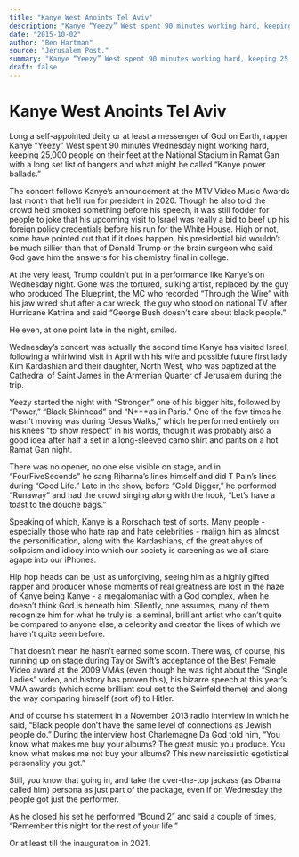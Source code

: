 ```yaml
---
title: "Kanye West Anoints Tel Aviv"
description: "Kanye “Yeezy” West spent 90 minutes working hard, keeping 25,000 people on their feet at the National Stadium in Ramat Gan with a long set list of bangers and what might be called “Kanye power ballads..."
date: "2015-10-02"
author: "Ben Hartman"
source: "Jerusalem Post."
summary: "Kanye “Yeezy” West spent 90 minutes working hard, keeping 25,000 people on their feet at the National Stadium in Ramat Gan with a long set list of bangers and what might be called “Kanye power ballads” Yeezy started the night with “Stronger,” one of his bigger hits, followed by “Power,” “Black Skinhead” and “N***as in Paris” he performed entirely on his knees “to show respect” in his words, though it was probably also"
draft: false
---
```


# Kanye West Anoints Tel Aviv

Long a self-appointed deity or at least a messenger of God on Earth, rapper Kanye “Yeezy” West spent 90 minutes Wednesday night working hard, keeping 25,000 people on their feet at the National Stadium in Ramat Gan with a long set list of bangers and what might be called “Kanye power ballads.”

The concert follows Kanye’s announcement at the MTV Video Music Awards last month that he’ll run for president in 2020. Though he also told the crowd he’d smoked something before his speech, it was still fodder for people to joke that his upcoming visit to Israel was really a bid to beef up his foreign policy credentials before his run for the White House. High or not, some have pointed out that if it does happen, his presidential bid wouldn’t be much sillier than that of Donald Trump or the brain surgeon who said God gave him the answers for his chemistry final in college.

At the very least, Trump couldn’t put in a performance like Kanye’s on Wednesday night. Gone was the tortured, sulking artist, replaced by the guy who produced The Blueprint, the MC who recorded “Through the Wire” with his jaw wired shut after a car wreck, the guy who stood on national TV after Hurricane Katrina and said “George Bush doesn’t care about black people.”

He even, at one point late in the night, smiled.

Wednesday’s concert was actually the second time Kanye has visited Israel, following a whirlwind visit in April with his wife and possible future first lady Kim Kardashian and their daughter, North West, who was baptized at the Cathedral of Saint James in the Armenian Quarter of Jerusalem during the trip.

Yeezy started the night with “Stronger,” one of his bigger hits, followed by “Power,” “Black Skinhead” and “N***as in Paris.” One of the few times he wasn’t moving was during “Jesus Walks,” which he performed entirely on his knees “to show respect” in his words, though it was probably also a good idea after half a set in a long-sleeved camo shirt and pants on a hot Ramat Gan night.

There was no opener, no one else visible on stage, and in “FourFiveSeconds” he sang Rihanna’s lines himself and did T Pain’s lines during “Good Life.” Late in the show, before “Gold Digger,” he performed “Runaway” and had the crowd singing along with the hook, “Let’s have a toast to the douche bags.”

Speaking of which, Kanye is a Rorschach test of sorts. Many people - especially those who hate rap and hate celebrities - malign him as almost the personification, along with the Kardashians, of the great abyss of solipsism and idiocy into which our society is careening as we all stare agape into our iPhones.

Hip hop heads can be just as unforgiving, seeing him as a highly gifted rapper and producer whose moments of real greatness are lost in the haze of Kanye being Kanye - a megalomaniac with a God complex, when he doesn’t think God is beneath him. Silently, one assumes, many of them recognize him for what he truly is: a seminal, brilliant artist who can’t quite be compared to anyone else, a celebrity and creator the likes of which we haven’t quite seen before.

That doesn’t mean he hasn’t earned some scorn. There was, of course, his running up on stage during Taylor Swift’s acceptance of the Best Female Video award at the 2009 VMAs (even though he was right about the “Single Ladies” video, and history has proven this), his bizarre speech at this year’s VMA awards (which some brilliant soul set to the Seinfeld theme) and along the way comparing himself (sort of) to Hitler.

And of course his statement in a November 2013 radio interview in which he said, “Black people don’t have the same level of connections as Jewish people do.” During the interview host Charlemagne Da God told him, “You know what makes me buy your albums? The great music you produce. You know what makes me not buy your albums? This new narcissistic egotistical personality you got.”

Still, you know that going in, and take the over-the-top jackass (as Obama called him) persona as just part of the package, even if on Wednesday the people got just the performer.

As he closed his set he performed “Bound 2” and said a couple of times, “Remember this night for the rest of your life.”

Or at least till the inauguration in 2021.
